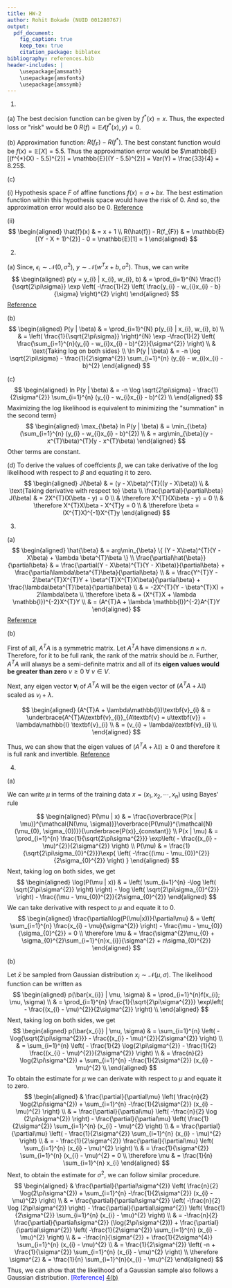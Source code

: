 ```yaml
---
title: HW-2
author: Rohit Bokade (NUID 001280767) 
output: 
  pdf_document:
    fig_caption: true
    keep_tex: true
    citation_package: biblatex
bibliography: references.bib
header-includes: |
    \usepackage{amsmath}
    \usepackage{amsfonts}
    \usepackage{amssymb}
---
```


1.

(a) The best decision function can be given by $f^{*}(x) = x$. Thus, the expected loss or "risk" would be 0 $R(f) = \mathbb{E} \mathcal{l}(f^{*}(x), y) = 0$. 

(b) Approximation function: $R(f_{F}) - R(f^{*})$. The best constant function would be $f(x) = \mathbb{E}[X] = 5.5$. Thus the approximation error would be $\mathbb{E}[(f^{*}(X) - 5.5)^{2}] = \mathbb{E}[(Y - 5.5)^{2}] = Var(Y) = \frac{33}{4} = 8.25$.

(c)

(i) Hypothesis space $F$ of affine functions $f(x) = a + bx$. The best estimation function within this hypothesis space would have the risk of 0. And so, the approximation error would also be 0. [Reference][1(c)(i)]

(ii) 
$$
\begin{aligned}
    \hat{f}(x) & = x + 1 \\
    R(\hat{f}) - R(f_{F}) & = \mathbb{E}[(Y - X + 1)^{2}] - 0 = \mathbb{E}[1] = 1
\end{aligned}
$$

2.

(a) Since, $\epsilon_{i} \sim \mathcal{N}(0, \sigma^{2})$, $y \sim \mathcal{N}(w^{T}x + b, \sigma^{2})$. Thus, we can write 
$$
\begin{aligned}
    p(y = y_{i} | x_{i}, w_{i}, b) & = \prod_{i=1}^{N} \frac{1}{\sqrt{2\pi\sigma}} \exp \left( -\frac{1}{2} \left( \frac{y_{i} - w_{i}x_{i} - b}{\sigma} \right)^{2} \right) 
\end{aligned}
$$ 
[Reference][2(a)]

(b)
$$
\begin{aligned}
    P(y | \beta) & = \prod_{i=1}^{N} p(y_{i} | x_{i}, w_{i}, b) \\
    & = \left( \frac{1}{\sqrt{2\pi\sigma}} \right)^{N} \exp -\frac{1}{2} \left( \frac{\sum_{i=1}^{n}(y_{i} - w_{i}x_{i} - b)^{2}}{\sigma^{2}} \right) \\
    & \text{Taking log on both sides} \\
    \ln P(y | \beta) & = -n \log \sqrt{2\pi\sigma} - \frac{1}{2\sigma^{2}} \sum_{i=1}^{n} (y_{i} - w_{i}x_{i} - b)^{2}
\end{aligned}
$$

(c)
$$
\begin{aligned}
    ln P(y | \beta) & = -n \log \sqrt{2\pi\sigma} - \frac{1}{2\sigma^{2}} \sum_{i=1}^{n} (y_{i} - w_{i}x_{i} - b)^{2} \\
\end{aligned}
$$
Maximizing the log likelihood is equivalent to minimizing the "summation" in the second term}
$$
\begin{aligned}
    \max_{\beta} ln P(y | \beta) & = \min_{\beta}(\sum_{i=1}^{n} (y_{i} - w_{i}x_{i} - b)^{2}) \\
    & = arg\min_{\beta}(y - x^{T}\beta)^{T}(y - x^{T}\beta)
\end{aligned}
$$
Other terms are constant.

(d) To derive the values of coeffcients $\beta$, we can take derivative of the log likelihood with respect to $\beta$ and equating it to zero.
$$
\begin{aligned}
    J(\beta) & = (y - X\beta)^{T}((y - X\beta)) \\
    & \text{Taking derivative with respect to} \beta \\
    \frac{\partial}{\partial\beta} J(\beta) & = 2X^{T}(X\beta - y) = 0 \\
    & \therefore X^{T}(X\beta - y) = 0 \\
    & \therefore X^{T}X\beta - X^{T}y = 0 \\
    & \therefore \beta = (X^{T}X)^{-1}X^{T}y
\end{aligned}
$$

3.

(a)
$$
\begin{aligned}
    \hat{\beta} & = arg\min_{\beta} \{ (Y - X\beta)^{T}(Y - X\beta) + \lambda \beta^{T}\beta \} \\
    \frac{\partial\hat{\beta}}{\partial\beta} & = \frac{\partial(Y - X\beta)^{T}(Y - X\beta)}{\partial\beta} + \frac{\partial\lambda\beta^{T}\beta}{\partial\beta} \\
    & = \frac{Y^{T}Y - 2\beta^{T}X^{T}Y + \beta^{T}X^{T}X\beta}{\partial\beta} + \frac{\lambda\beta^{T}\beta}{\partial\beta} \\
    & = -2X^{T}(Y - \beta^{T}X) + 2\lambda\beta \\
    \therefore \beta & = (X^{T}X + \lambda \mathbb{I})^{-2}X^{T}Y \\
    & = (A^{T}A + \lambda \mathbb{I})^{-2}A^{T}Y
\end{aligned}
$$
[Reference][3(a)]

(b)

First of all, $A^{T}A$ is a symmetric matrix. Let $A^{T}A$ have dimensions $n \times n$. Therefore, for it to be full rank, the rank of the matrix should be $n$. Further, $A^{T}A$ will always be a semi-definite matrix and all of its __eigen values would be greater than zero__ $v \geq 0 \ \forall \ v \in V$. 

Next, any eigen vector $\textbf{v}_{i}$ of $A^{T}A$ will be the eigen vector of $(A^{T}A + \lambda\mathbb{I})$ scaled as $v_{i} + \lambda$.

$$
\begin{aligned}
    (A^{T}A + \lambda\mathbb{I})\textbf{v}_{i} & = \underbrace{A^{T}A\textbf{v}_{i}}_{A\textbf{v} = u\textbf{v}} + \lambda\mathbb{I} \textbf{v}_{i} \\
    & = (v_{i} + \lambda)\textbf{v}_{i} \\
\end{aligned}
$$

Thus, we can show that the eigen values of $(A^{T}A + \lambda\mathbb{I}) \geq0$ and therefore it is full rank and invertible.
[Reference][3(b)]

4.

(a) 

We can write $\mu$ in terms of the training data $x = (x_{1}, x_{2}, \cdots, x_{n})$ using Bayes' rule

$$
\begin{aligned}
    P(\mu | x) & = \frac{\overbrace{P(x | \mu)}^{\mathcal{N(\mu, \sigma)}}\overbrace{P(\mu)}^{\mathcal{N}(\mu_{0}, \sigma_{0})}}{\underbrace{P(x)}_{constant}} \\
    P(x | \mu) & = \prod_{i=1}^{n} \frac{1}{\sqrt{2\pi\sigma^{2}}} \exp\left( - \frac{(x_{i} - \mu)^{2}}{2\sigma^{2}} \right) \\
    P(\mu) & = \frac{1}{\sqrt{2\pi\sigma_{0}^{2}}}\exp{ \left( -\frac{(\mu - \mu_{0})^{2}}{2\sigma_{0}^{2}} \right) }
\end{aligned}
$$
Next, taking log on both sides, we get
$$
\begin{aligned}
    \log(P(\mu | x)) & = \left( \sum_{i=1}^{n} -\log \left( \sqrt{2\pi\sigma^{2}} \right) \right) - \log \left( \sqrt{2\pi\sigma_{0}^{2}} \right) - \frac{(\mu - \mu_{0})^{2}}{2\sigma_{0}^{2}}
\end{aligned}
$$
We can take derivative with respect to $\mu$ and equate it to 0.
$$
\begin{aligned}
    \frac{\partial\log(P(\mu|x))}{\partial\mu} & = \left( \sum_{i=1}^{n} \frac{x_{i} - \mu}{\sigma^{2}} \right) - \frac{\mu - \mu_{0}}{\sigma_{0}^{2}} = 0 \\
    \therefore \mu & = \frac{\sigma^{2}\mu_{0} + \sigma_{0}^{2}\sum_{i=1}^{n}x_{i}}{\sigma^{2} + n\sigma_{0}^{2}}
\end{aligned}
$$

(b) 

Let $\bar{x}$ be sampled from Gaussian distribution $x_{i} \sim \mathcal{N}(\mu, \sigma)$. The likelihood function can be written as
$$
\begin{aligned}
    p(\bar{x_{i}} | \mu, \sigma) & = \prod_{i=1}^{n}f(x_{i}; \mu, \sigma) \\
    & = \prod_{i=1}^{n} \frac{1}{\sqrt{2\pi\sigma^{2}}} \exp\left( - \frac{(x_{i} - \mu)^{2}}{2\sigma^{2}} \right) \\    
\end{aligned}
$$
Next, taking log on both sides, we get
$$
\begin{aligned}
    p(\bar{x_{i}} | \mu, \sigma) & = \sum_{i=1}^{n} \left( - \log{\sqrt{2\pi\sigma^{2}}} - \frac{(x_{i} - \mu)^{2}}{2\sigma^{2}} \right) \\
    & = \sum_{i=1}^{n} \left( - \frac{1}{2} \log{2\pi\sigma^{2}} - \frac{1}{2} \frac{(x_{i} - \mu)^{2}}{2\sigma^{2}} \right) \\
    & = \frac{n}{2} \log(2\pi\sigma^{2}) + \sum_{i=1}^{n} -\frac{1}{2\sigma^{2}} (x_{i} - \mu)^{2} \\
\end{aligned}
$$
To obtain the estimate for $\mu$ we can derivate with respect to $\mu$ and equate it to zero.
$$
\begin{aligned}
    & \frac{\partial}{\partial\mu} \left( \frac{n}{2} \log(2\pi\sigma^{2}) + \sum_{i=1}^{n} -\frac{1}{2\sigma^{2}} (x_{i} - \mu)^{2} \right) \\
    & = \frac{\partial}{\partial\mu} \left( -\frac{n}{2} \log (2\pi\sigma^{2}) \right) - \frac{\partial}{\partial\mu} \left( \frac{1}{2\sigma^{2}} \sum_{i=1}^{n} (x_{i} - \mu)^{2} \right) \\
    & = \frac{\partial}{\partial\mu} \left( - \frac{1}{2\sigma^{2}} \sum_{i=1}^{n} (x_{i} - \mu)^{2} \right) \\
    & = - \frac{1}{2\sigma^{2}} \frac{\partial}{\partial\mu} \left( \sum_{i=1}^{n} (x_{i} - \mu)^{2} \right) \\
    & = \frac{1}{\sigma^{2}} \sum_{i=1}^{n} (x_{i} - \mu)^{2} = 0 \\
    \therefore \mu & = \frac{1}{n} \sum_{i=1}^{n} x_{i}
\end{aligned}
$$
Next, to obtain the estimate for $\sigma^{2}$, we can follow similar procedure.
$$
\begin{aligned}
    & \frac{\partial}{\partial\sigma^{2}} \left( \frac{n}{2} \log(2\pi\sigma^{2}) + \sum_{i=1}^{n} -\frac{1}{2\sigma^{2}} (x_{i} - \mu)^{2} \right) \\
    & = \frac{\partial}{\partial\sigma^{2}} \left( -\frac{n}{2} \log (2\pi\sigma^{2}) \right) - \frac{\partial}{\partial\sigma^{2}} \left( \frac{1}{2\sigma^{2}} \sum_{i=1}^{n} (x_{i} - \mu)^{2} \right) \\
    & = -\frac{n}{2} \frac{\partial}{\partial\sigma^{2}} (\log(2\pi\sigma^{2})) + \frac{\partial}{\partial\sigma^{2}} \left( -\frac{1}{2\sigma^{2}} \sum_{i=1}^{n} (x_{i} - \mu)^{2} \right) \\
    & = -\frac{n}{\sigma^{2}} + \frac{1}{2\sigma^{4}} \sum_{i=1}^{n} (x_{i} - \mu)^{2} \\
    & = \frac{1}{2\sigma^{2}} \left( -n + \frac{1}{\sigma^{2}} \sum_{i=1}^{n} (x_{i} - \mu)^{2} \right) \\
    \therefore \sigma^{2} & =  \frac{1}{n} \sum_{i=1}^{n}(x_{i} - \mu)^{2}
\end{aligned}
$$
Thus, we can show that the likelihood of a Gaussian sample also follows a Gaussian distribution. <span style="color:blue"> [Reference] </span>
[4(b)]


[1(c)(i)]: https://davidrosenberg.github.io/ml2017/#lectures
[2(a)]: https://stats.stackexchange.com/questions/327427/how-is-y-normally-distributed-in-linear-regression
[3(a)]: https://stats.stackexchange.com/questions/69205/how-to-derive-the-ridge-regression-solution
[3(b)]: https://statisticaloddsandends.wordpress.com/2018/01/31/xtx-is-always-positive-semidefinite/
[4(b)]: https://jrmeyer.github.io/machinelearning/2017/08/18/mle.html